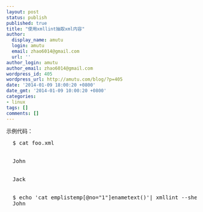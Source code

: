 ```yaml
---
layout: post
status: publish
published: true
title: "使用xmllint抽取xml内容"
author:
  display_name: amutu
  login: amutu
  email: zhao6014@gmail.com
  url: ''
author_login: amutu
author_email: zhao6014@gmail.com
wordpress_id: 405
wordpress_url: http://amutu.com/blog/?p=405
date: '2014-01-09 18:00:20 +0800'
date_gmt: '2014-01-09 10:00:20 +0800'
categories:
- linux
tags: []
comments: []
---
```

示例代码：

<pre>
  $ cat foo.xml
  <emplist>
  <emp no="1">
  <ename>John</ename>
  </emp>
  <emp no="2">
  <ename>Jack</ename>
  </emp>
  </emplist>
  $ echo 'cat emplistemp[@no="1"]enametext()'| xmllint --shell foo.xml |sed -n 3p  
  John
</pre>

